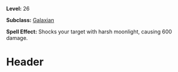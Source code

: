 <!-- TITLE: Spell: Black Hole -->
<!-- SUBTITLE:  -->

**Level:** 26

**Subclass:** [Galaxian](galaxian)

**Spell Effect:** Shocks your target with harsh moonlight, causing 600 damage.

# Header